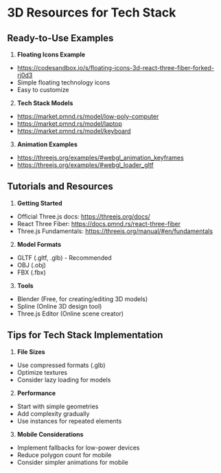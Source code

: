 # 3D Resources for Tech Stack

## Ready-to-Use Examples

1. **Floating Icons Example**
- https://codesandbox.io/s/floating-icons-3d-react-three-fiber-forked-rj0d3
- Simple floating technology icons
- Easy to customize

2. **Tech Stack Models**
- https://market.pmnd.rs/model/low-poly-computer
- https://market.pmnd.rs/model/laptop
- https://market.pmnd.rs/model/keyboard

3. **Animation Examples**
- https://threejs.org/examples/#webgl_animation_keyframes
- https://threejs.org/examples/#webgl_loader_gltf

## Tutorials and Resources

1. **Getting Started**
- Official Three.js docs: https://threejs.org/docs/
- React Three Fiber: https://docs.pmnd.rs/react-three-fiber
- Three.js Fundamentals: https://threejs.org/manual/#en/fundamentals

2. **Model Formats**
- GLTF (.gltf, .glb) - Recommended
- OBJ (.obj)
- FBX (.fbx)

3. **Tools**
- Blender (Free, for creating/editing 3D models)
- Spline (Online 3D design tool)
- Three.js Editor (Online scene creator)

## Tips for Tech Stack Implementation

1. **File Sizes**
- Use compressed formats (.glb)
- Optimize textures
- Consider lazy loading for models

2. **Performance**
- Start with simple geometries
- Add complexity gradually
- Use instances for repeated elements

3. **Mobile Considerations**
- Implement fallbacks for low-power devices
- Reduce polygon count for mobile
- Consider simpler animations for mobile
